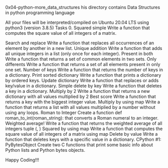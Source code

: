 0x04-python-more_data_structures his directory contains Data Structures in python programming language

All your files will be interpreted/compiled on Ubuntu 20.04 LTS using python3 (version 3.8.5) Tasks 0. Squared simple Write a function that computes the square value of all integers of a matrix.

Search and replace Write a function that replaces all occurrences of an element by another in a new list.
Unique addition Write a function that adds all unique integers in a list (only once for each integer).
Present in both Write a function that returns a set of common elements in two sets.
Only differents Write a function that returns a set of all elements present in only one set.
Number of keys Write a function that returns the number of keys in a dictionary.
Print sorted dictionary Write a function that prints a dictionary by ordered keys.
Update dictionary Write a function that replaces or adds key/value in a dictionary.
Simple delete by key Write a function that deletes a key in a dictionary.
Multiply by 2 Write a function that returns a new dictionary with all values multiplied by 2
Best score Write a function that returns a key with the biggest integer value.
Multiply by using map Write a function that returns a list with all values multiplied by a number without using any loops.
Roman to Integer Create a function def roman_to_int(roman_string): that converts a Roman numeral to an integer.
Weighted average! Write a function that returns the weighted average of all integers tuple (, )
Squared by using map Write a function that computes the square value of all integers of a matrix using map
Delete by value Write a function that deletes keys with a specific value in a dictionary.
CPython #1: PyBytesObject Create two C functions that print some basic info about Python lists and Python bytes objects.

Happy Coding!!!
